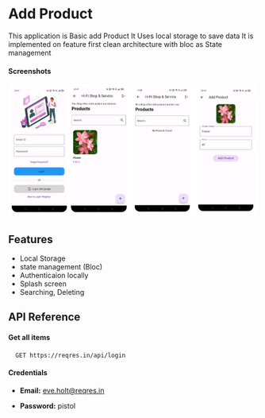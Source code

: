 
# Add Product

This application is Basic add Product It Uses local storage to save data
It is implemented on feature first clean architecture with bloc as State management

#### Screenshots

![App Screenshot](./assets/ss.png)


## Features

- Local Storage
- state management (Bloc)
- Authenticaion locally 
- Splash screen
- Searching, Deleting

## API Reference

#### Get all items

```http
  GET https://reqres.in/api/login
```




#### Credentials

- **Email:** eve.holt@reqres.in

- **Password:** pistol

